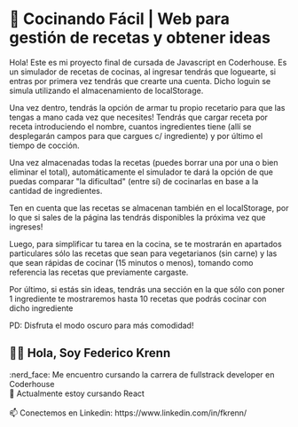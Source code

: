 # 🗻 Cocinando Fácil | Web para gestión de recetas y obtener ideas



Hola! Este es mi proyecto final de cursada de Javascript en Coderhouse. Es un simulador de recetas de cocinas, al ingresar tendrás que loguearte, si entras por primera vez tendrás que crearte una cuenta. Dicho loguin se simula utilizando el almacenamiento de localStorage.

Una vez dentro, tendrás la opción de armar tu propio recetario para que las tengas a mano cada vez que necesites! Tendrás que cargar receta por receta introduciendo el nombre, cuantos ingredientes tiene (allí se desplegarán campos para que cargues c/ ingrediente) y por último el tiempo de cocción.

Una vez almacenadas todas la recetas (puedes borrar una por una o bien eliminar el total), automáticamente el simulador te dará la opción de que puedas comparar "la dificultad" (entre sí) de cocinarlas en base a la cantidad de ingredientes.

Ten en cuenta que las recetas se almacenan también en el localStorage, por lo que si sales de la página las tendrás disponibles la próxima vez que ingreses!

Luego, para simplificar tu tarea en la cocina, se te mostrarán en apartados particulares sólo las recetas que sean para vegetarianos (sin carne) y las que sean rápidas de cocinar (15 minutos o menos), tomando como referencia las recetas que previamente cargaste. 

Por último, si estás sin ideas, tendrás una sección en la que sólo con poner 1 ingrediente te mostraremos hasta 10 recetas que podrás cocinar con dicho ingrediente




PD: Disfruta el modo oscuro para más comodidad!



<h2> 🙋‍♂️ Hola, Soy Federico Krenn</h2>
:nerd_face: Me encuentro cursando la carrera de fullstrack developer en Coderhouse 
<br>
🌱 Actualmente estoy cursando React
<br></br>
📫 Conectemos en Linkedin: https://www.linkedin.com/in/fkrenn/

